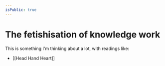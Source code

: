 ```yaml
---
isPublic: true
---
```


# The fetishisation of knowledge work

This is something I'm thinking about a lot, with readings like:
- [[Head Hand Heart]]